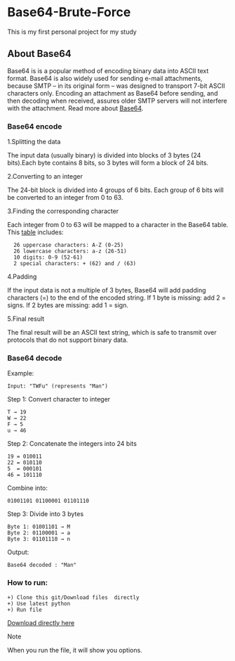 # Base64-Brute-Force
This is my first personal project for my study
## About Base64
Base64 is is a popular method of encoding binary data into ASCII text format.
Base64 is also widely used for sending e-mail attachments, because SMTP – in its original form – was designed to transport 7-bit ASCII characters only. Encoding an attachment as Base64 before sending, and then decoding when received, assures older SMTP servers will not interfere with the attachment.
Read more about [Base64](https://en.wikipedia.org/wiki/Base64).

### Base64 encode
1.Splitting the data

The input data (usually binary) is divided into blocks of 3 bytes (24 bits).Each byte contains 8 bits, so 3 bytes will form a block of 24 bits.

2.Converting to an integer

The 24-bit block is divided into 4 groups of 6 bits.
Each group of 6 bits will be converted to an integer from 0 to 63.

3.Finding the corresponding character

Each integer from 0 to 63 will be mapped to a character in the Base64 table. 
This [table](https://datatracker.ietf.org/doc/html/rfc4648#section-4) includes:
```
  26 uppercase characters: A-Z (0-25)
  26 lowercase characters: a-z (26-51)
  10 digits: 0-9 (52-61)
  2 special characters: + (62) and / (63)
```
4.Padding

If the input data is not a multiple of 3 bytes, Base64 will add padding characters (=) to the end of the encoded string.
If 1 byte is missing: add 2 = signs.
If 2 bytes are missing: add 1 = sign.

5.Final result

The final result will be an ASCII text string, which is safe to transmit over protocols that do not support binary data.

### Base64 decode
Example:
```
Input: "TWFu" (represents "Man")
```
Step 1: Convert character to integer
```
T → 19
W → 22
F → 5
u → 46
```
Step 2: Concatenate the integers into 24 bits
```
19 = 010011
22 = 010110
5  = 000101
46 = 101110
```
Combine into:
```
01001101 01100001 01101110
```
Step 3: Divide into 3 bytes
```
Byte 1: 01001101 → M
Byte 2: 01100001 → a
Byte 3: 01101110 → n
```
Output:
```
Base64 decoded : "Man"
```
### How to run:
    +) Clone this git/Download files  directly
    +) Use latest python
    +) Run file

[Download directly here](base64_bruteforce.py)

> [!NOTE]
> When you run the file, it will show you options.
